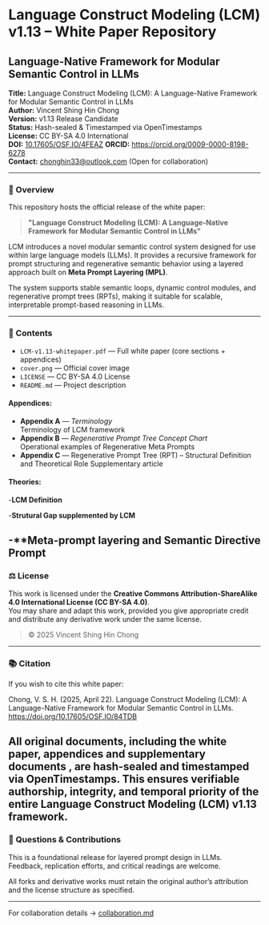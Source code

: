 # Language Construct Modeling (LCM) v1.13 – White Paper Repository

## Language-Native Framework for Modular Semantic Control in LLMs

**Title:** Language Construct Modeling (LCM): A Language-Native Framework for Modular Semantic Control in LLMs  
**Author:** Vincent Shing Hin Chong  
**Version:** v1.13 Release Candidate  
**Status:** Hash-sealed & Timestamped via OpenTimestamps  
**License:** CC BY-SA 4.0 International  
**DOI:** [10.17605/OSF.IO/4FEAZ](https://doi.org/10.17605/OSF.IO/4FEAZ) 
**ORCID:** https://orcid.org/0009-0000-8198-6278  
**Contact:** chonghin33@outlook.com (Open for collaboration)

---

### 📘 Overview

This repository hosts the official release of the white paper:

> **"Language Construct Modeling (LCM): A Language-Native Framework for Modular Semantic Control in LLMs"**

LCM introduces a novel modular semantic control system designed for use within large language models (LLMs). It provides a recursive framework for prompt structuring and regenerative semantic behavior using a layered approach built on **Meta Prompt Layering (MPL)**.

The system supports stable semantic loops, dynamic control modules, and regenerative prompt trees (RPTs), making it suitable for scalable, interpretable prompt-based reasoning in LLMs.

---

### 📁 Contents

- `LCM-v1.13-whitepaper.pdf` — Full white paper (core sections + appendices)
- `cover.png` — Official cover image
- `LICENSE` — CC BY-SA 4.0 License
- `README.md` — Project description

#### Appendices:
- **Appendix A** — *Terminology*  
  Terminology of LCM framework
- **Appendix B** — *Regenerative Prompt Tree Concept Chart*  
  Operational examples of Regenerative Meta Prompts 
- **Appendix C** — Regenerative Prompt Tree (RPT) – Structural Definition and Theoretical Role 
  Supplementary article

#### Theories:
-**LCM Definition**

-**Strutural Gap supplemented by LCM**

-**Meta-prompt layering and Semantic Directive Prompt
---

### ⚖️ License

This work is licensed under the **Creative Commons Attribution-ShareAlike 4.0 International License (CC BY-SA 4.0)**.  
You may share and adapt this work, provided you give appropriate credit and distribute any derivative work under the same license.

> © 2025 Vincent Shing Hin Chong

---

### 📚 Citation

If you wish to cite this white paper:

Chong, V. S. H. (2025, April 22). Language Construct Modeling  (LCM): A Language-Native Framework for Modular Semantic Control in LLMs. https://doi.org/10.17605/OSF.IO/84TDB

All original documents, including the white paper, appendices and supplementary documents , are hash-sealed and timestamped via OpenTimestamps. This ensures verifiable authorship, integrity, and temporal priority of the entire Language Construct Modeling (LCM) v1.13 framework.
---

### 🙋 Questions & Contributions

This is a foundational release for layered prompt design in LLMs.  
Feedback, replication efforts, and critical readings are welcome.

All forks and derivative works must retain the original author’s attribution and the license structure as specified.

---
For collaboration details → [collaboration.md](collaboration.md)
